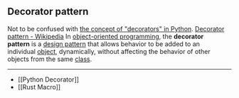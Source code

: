 ## Decorator pattern
Not to be confused with [the concept of "decorators" in Python](https://en.wikipedia.org/wiki/Python_syntax_and_semantics#Decorators "Python syntax and semantics").
[Decorator pattern - Wikipedia](https://en.wikipedia.org/wiki/Decorator_pattern)
In [object-oriented programming](https://en.wikipedia.org/wiki/Object-oriented_programming "Object-oriented programming"), the **decorator pattern** is a [design pattern](https://en.wikipedia.org/wiki/Design_pattern_(computer_science) "Design pattern (computer science)") that allows behavior to be added to an individual [object](https://en.wikipedia.org/wiki/Object_(computer_science) "Object (computer science)"), dynamically, without affecting the behavior of other objects from the same [class](https://en.wikipedia.org/wiki/Class_(computer_science) "Class (computer science)").

___

- [[Python Decorator]]
- [[Rust Macro]]